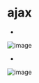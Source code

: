 # ajax

-
![image](https://user-images.githubusercontent.com/54789601/113564723-cb702900-9644-11eb-8f4d-64e6eda1d317.png)

-

![image](https://user-images.githubusercontent.com/54789601/113564715-c90dcf00-9644-11eb-977f-e3ae91e5df03.png)
